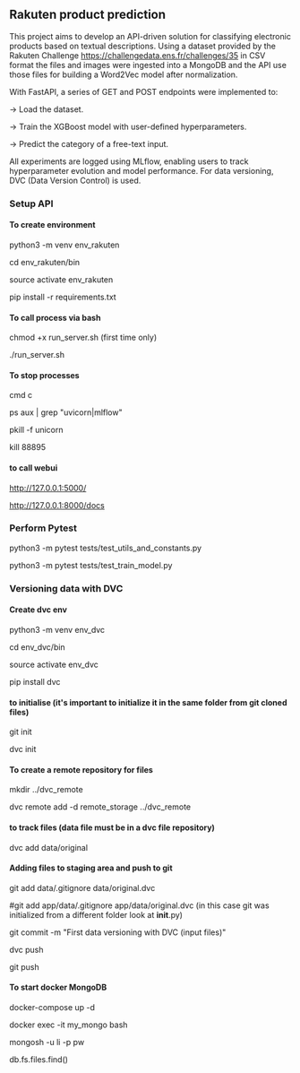## Rakuten product prediction

This project aims to develop an API-driven solution for classifying electronic products based on textual descriptions. Using a dataset provided by the Rakuten Challenge https://challengedata.ens.fr/challenges/35 in CSV format the files and images were ingested into a MongoDB and the API use those files for building a Word2Vec model after normalization.

With FastAPI, a series of GET and POST endpoints were implemented to:

  -> Load the dataset.

  -> Train the XGBoost model with user-defined hyperparameters.
  
  -> Predict the category of a free-text input.
  
All experiments are logged using MLflow, enabling users to track hyperparameter evolution and model performance. For data versioning, DVC (Data Version Control) is used.


### Setup API
#### To create environment
python3 -m venv env_rakuten

cd env_rakuten/bin

source activate env_rakuten

pip install -r requirements.txt

#### To call process via bash
chmod +x run_server.sh (first time only)

./run_server.sh

#### To stop processes
cmd c

ps aux | grep "uvicorn\|mlflow"

pkill -f unicorn

kill 88895

#### to call webui
http://127.0.0.1:5000/

http://127.0.0.1:8000/docs

### Perform Pytest
python3 -m pytest tests/test_utils_and_constants.py

python3 -m pytest tests/test_train_model.py

### Versioning data with DVC
#### Create dvc env
python3 -m venv env_dvc

cd env_dvc/bin

source activate env_dvc

pip install dvc

#### to initialise (it's important to initialize it in the same folder from git cloned files)
git init

dvc init

#### To create a remote repository for files
mkdir ../dvc_remote

dvc remote add -d remote_storage ../dvc_remote

#### to track files (data file must be in a dvc file repository)
dvc add data/original

#### Adding files to staging area and push to git
git add data/.gitignore data/original.dvc

#git add app/data/.gitignore app/data/original.dvc (in this case git was initialized from a different folder look at __init__.py)

git commit -m "First data versioning with DVC (input files)"

dvc push

git push



#### To start docker MongoDB
docker-compose up -d

docker exec -it my_mongo bash 

mongosh -u li -p pw

db.fs.files.find()



